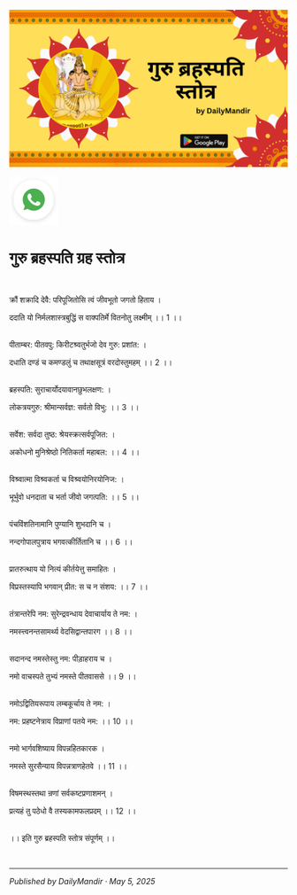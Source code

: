 <!-- Banner SVG -->
![Banner](https://raw.githubusercontent.com/anandwana001/content-repo/refs/heads/main/strotra/nav_grah_strotra/brahaspati/brahaspati_grah_strotra_banner.png)

<!-- Share & WhatsApp icons as SVG -->
<a href="https://api.whatsapp.com/send?text=Check%20out%20this%20article%20in%20the%20Daily%20Mandir%20app%3A%20https%3A%2F%2Fwww.dailymandir.com%2Farticles%3FcontentUrl%3Dhttps%253A%252F%252Fraw.githubusercontent.com%252Fanandwana001%252Fcontent-repo%252Frefs%252Fheads%252Fmain%252Fstrotra%252Fnav_grah_strotra%252Fbrahaspati%252Fbrahaspati_strotra.md%26title%3DBrahaspati%2520Strotra">
  <img src="https://raw.githubusercontent.com/anandwana001/content-repo/refs/heads/main/assets/ic_wtsapp_share_rounded.svg" alt="WhatsApp"/>
</a>


<br>


# गुरु ब्रहस्पति ग्रह स्तोत्र

<br>                                                    


क्रौं शक्रादि देवै: परिपूजितोसि त्वं जीवभूतो जगतो हिताय ।<br>  

ददाति यो निर्मलशास्त्रबुद्धिं स वाक्पतिर्मे वितनोतु लक्ष्मीम् ।। 1 ।।<br>  <br>  

पीताम्बर: पीतवपु: किरीटश्र्वतुर्भजो देव गुरु: प्रशांत: ।<br>  

दधाति दण्डं च कमण्डलुं च तथाक्षसूत्रं वरदोस्तुमहम् ।। 2 ।।<br>  <br>  

ब्रहस्पति: सुराचार्योदयावानछुभलक्षण: ।<br>  

लोकत्रयगुरु: श्रीमान्सर्वज्ञ: सर्वतो विभु: ।। 3 ।।<br>  <br>  

सर्वेश: सर्वदा तुष्ठ: श्रेयस्क्रत्सर्वपूजित: ।<br>  

अकोधनो मुनिश्रेष्ठो नितिकर्ता महाबल: ।। 4 ।।<br>  <br>  

विश्र्वात्मा विश्र्वकर्ता च विश्र्वयोनिरयोनिज: ।<br>  

भूर्भुवो धनदाता च भर्ता जीवो जगत्पति: ।। 5 ।।<br>  <br>  

पंचविंशतिनामानि पुण्यानि शुभदानि च ।<br>  

नन्दगोपालपुत्राय भगवत्कीर्तितानि च ।। 6 ।।<br>  <br>  

प्रातरुत्थाय यो नित्यं कीर्तयेत्तु समाहितः ।<br>  

विप्रस्तस्यापि भगवान् प्रीत: स च न संशय: ।। 7 ।।<br>  <br>  

तंत्रान्तरेपि नम: सुरेन्द्रवन्धाय देवाचार्याय ते नम: ।<br>  

नमस्त्त्वनन्तसामर्थ्य वेदसिद्वान्तपारग ।। 8 ।।<br>  <br>  

सदानन्द नमस्तेस्तु नम: पीड़ाहराय च ।<br>  

नमो वाचस्पते तुभ्यं नमस्ते पीतवाससे ।। 9 ।।<br>  <br>  

नमोऽद्वितियरूपाय लम्बकूर्चाय ते नम: ।<br>  

नम: प्रहष्टनेत्राय विप्राणां पतये नम: ।। 10 ।।<br>  <br>  

नमो भार्गवशिष्याय विपन्नहितकारक ।<br>  

नमस्ते सुरसैन्याय विपन्नत्राणहेतवे ।। 11 ।।<br>  <br>  

विषमस्थस्तथा न्रणां सर्वकष्टप्रणाशमन् ।<br>  

प्रत्यहं तु पठेधो वै तस्यकामफलप्रदम् ।। 12 ।।<br>  <br>  

।। इति गुरु ब्रहस्पति स्तोत्र संपूर्णम्‌ ।।<br>  

<br>

---

*Published by DailyMandir · May 5, 2025*


